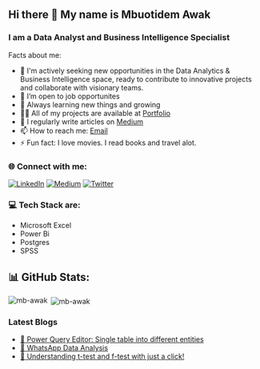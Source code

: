 ## Hi there 👋 My name is Mbuotidem Awak


### I am a Data Analyst and Business Intelligence Specialist



Facts about me:

- 👯 I'm actively seeking new opportunities in the Data Analytics & Business Intelligence space, ready to contribute to innovative projects and collaborate with visionary teams.
- 🤔 I’m open to job opportunites
- 💬 Always learning new things and growing
- 👨‍💻 All of my projects are available at [Portfolio](https://linktr.ee/mbawak)
- 📝 I regularly write articles on [Medium](https://medium.com/@mb_awak)
- 📫 How to reach me: [Email](mailto:faithawak11@gmail.com)
- ⚡ Fun fact: I love movies. I read books and travel alot. 


<h3 align="left">🌐 Connect with me:</h3>

[![LinkedIn](https://img.shields.io/badge/LinkedIn-%230077B5.svg?logo=linkedin&logoColor=white)](https://www.linkedin.com/in/mbuotidem/) [![Medium](https://img.shields.io/badge/Medium-12100E?logo=medium&logoColor=white)](https://medium.com/@mb_awak) [![Twitter](https://img.shields.io/badge/Twitter-%231DA1F2.svg?logo=Twitter&logoColor=white)](https://twitter.com/mb_awak) 


### 💻 Tech Stack are:
- Microsoft Excel
- Power Bi
- Postgres
- SPSS

## 📊 GitHub Stats:
<p><img align="left" src="https://github-readme-stats.vercel.app/api?username=mb-awak&theme=dark&hide_border=false&include_all_commits=false&count_private=false" alt="mb-awak" /></p>

<p>&nbsp;<img align="center" src="https://github-readme-streak-stats.herokuapp.com/?user=mb-awak&theme=dark&hide_border=false" alt="mb-awak" /></p>



### Latest Blogs
- [📔 Power Query Editor: Single table into different entities ](https://medium.com/@mb_awak/power-query-editor-single-table-into-different-entities-0634724074f7)
- [📕 WhatsApp Data Analysis ](https://medium.com/@mb_awak/whatsapp-chat-data-analysis-547f99c830c9)
- [📘 Understanding t-test and f-test with just a click! ](https://medium.com/@mb_awak/understand-t-test-f-tets-with-just-a-click-9452f6d6ebbd)


